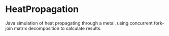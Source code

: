 # HeatPropagation
 Java simulation of heat propagating through a metal, using concurrent fork-join matrix decomposition to calculate results.
